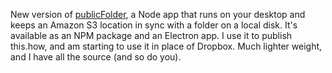 New version of <a href="https://github.com/scripting/publicfolder#readme">publicFolder</a>, a Node app that runs on your desktop and keeps an Amazon S3 location in sync with a folder on a local disk. It's available as an NPM package and an Electron app. I use it to publish this.how, and am starting to use it in place of Dropbox. Much lighter weight, and I have all the source (and so do you). 
